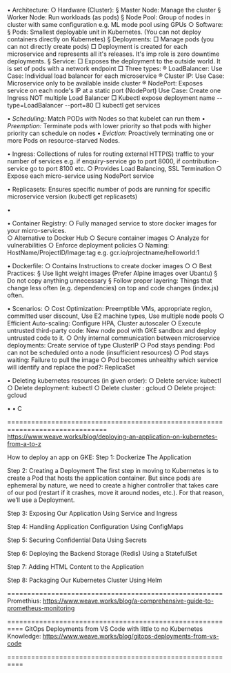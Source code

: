 
• Architecture:
	○ Hardware (Cluster):
		§ Master Node: Manage the cluster
		§ Worker Node: Run workloads (as pods)
  		§ Node Pool: Group of nodes in cluster with same configuration e.g. ML mode pool using GPUs
	○ Software:
		§ Pods: Smallest deployable unit in Kubernetes. (You can not deploy containers directly on Kubernetes)
		§ Deployments: 
			□ Manage pods (you can not directly create pods)
			□ Deployment is created for each microservice and represents all it's releases. It's imp role is zero downtime deployments. 
		§ Service: 
			□ Exposes the deployment to the outside world. It is set of pods with a network endpoint
			□ Three types: 
				® LoadBalancer:  Use Case: Individual load balancer for each microservice
				® Cluster IP: Use Case: Microservice only to be available inside cluster
				® NodePort: Exposes service on each node's IP at a static port (NodePort)   Use Case:  Create one Ingress NOT multiple Load Balancer
			□ Kubectl expose deployment name --type=LoadBalancer --port=80
			□ kubectl get services
 
• *Scheduling:* Match PODs with Nodes so that kubelet can run them
• *Preemption:* Terminate pods with lower priority so that pods with higher priority can schedule on nodes
• *Eviction:* Proactively terminating one or more Pods on resource-starved Nodes.
   
• Ingress: Collections of rules for routing external HTTP(S) traffic to your number of services e.g. if enquiry-service go to port 8000, if contribution-service go to port 8100 etc.
	○ Provides Load Balancing, SSL Termination
	○ Expose each micro-service using NodePort service 

• Replicasets: Ensures specific number of pods are running for specific microservice version (kubectl get replicasets)

• 
	 
• Container Registry: 
	○ Fully managed service to store docker images for your micro-services.   
	○ Alternative to Docker Hub
	○ Secure container images
	○ Analyze for vulnerabilities
	○ Enforce deployment policies
	○ Naming: HostName/ProjectID/Image:tag e.g. gcr.io/projectname/helloworld:1 

• Dockerfile:
	○ Contains Instructions to create docker images 
	○ 
	○ Best Practices:
		§ Use light weight images (Prefer Alpine images over Ubantu)
		§ Do not copy anything unnecessary
		§ Follow proper layering: Things that change less often (e.g. dependencies) on top and code changes (index.js) often.
			
	
• Scenarios:
	○ Cost Optimization: Preemptible VMs, appropriate region, committed user discount, Use E2 machine types, Use multiple node pools
	○ Efficient Auto-scaling:  Configure HPA, Cluster autoscaler
	○ Execute untrusted third-party code: New node pool with GKE sandbox and deploy untrusted code to it. 
	○ Only internal communication between microservice deployments: Create service of type ClusterIP
	○ Pod stays pending: Pod can not be scheduled onto a node (insufficient resources)
	○ Pod stays waiting: Failure to pull the image
	○ Pod becomes unhealthy which service will identify and replace the pod?: ReplicaSet   
	
• Deleting kubernetes resources (in given order):
	○ Delete service: kubectl
	○ Delete deployment:  kubectl
	○ Delete cluster : gcloud
	○ Delete project: gcloud 

• 
• C

===============================================================================
https://www.weave.works/blog/deploying-an-application-on-kubernetes-from-a-to-z

How to deploy an app on GKE:
Step 1: Dockerize The Application 

Step 2: Creating a Deployment
	The first step in moving to Kubernetes is to create a Pod that hosts the application container. But since pods are ephemeral by nature, we need to create a higher controller that takes care of our pod (restart if it crashes, move it around nodes, etc.). For that reason, we’ll use a Deployment. 

Step 3: Exposing Our Application Using Service and Ingress
	
Step 4: Handling Application Configuration Using ConfigMaps
	
Step 5: Securing Confidential Data Using Secrets
	
Step 6: Deploying the Backend Storage (Redis) Using a StatefulSet
	
Step 7: Adding HTML Content to the Application
	
Step 8: Packaging Our Kubernetes Cluster Using Helm

======================================================
Promethius: 
https://www.weave.works/blog/a-comprehensive-guide-to-prometheus-monitoring

==========================================================
GitOps Deployments from VS Code with little to no Kubernetes Knowledge:
https://www.weave.works/blog/gitops-deployments-from-vs-code

==========================================================


